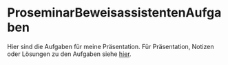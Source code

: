 # ProseminarBeweisassistentenAufgaben
Hier sind die Aufgaben für meine Präsentation.
Für Präsentation, Notizen oder Lösungen zu den Aufgaben siehe [hier](https://github.com/airberlin1/ProseminarBeweisassistenten).

